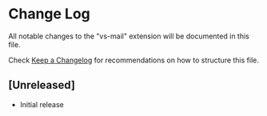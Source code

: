 # Change Log

All notable changes to the "vs-mail" extension will be documented in this file.

Check [Keep a Changelog](http://keepachangelog.com/) for recommendations on how to structure this file.

## [Unreleased]

- Initial release